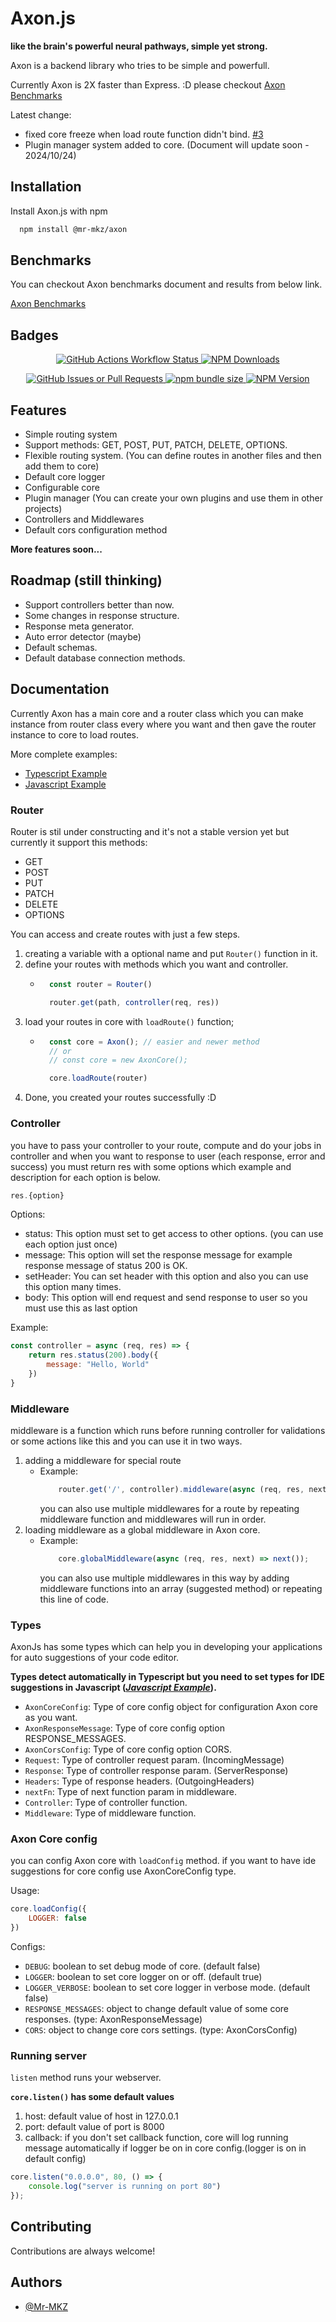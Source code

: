 # Axon.js

**like the brain's powerful neural pathways, simple yet strong.**

Axon is a backend library who tries to be simple and powerfull.

Currently Axon is 2X faster than Express. :D please checkout [Axon Benchmarks](./benchmarks/README.md)

Latest change: 
- fixed core freeze when load route function didn't bind. [#3](https://github.com/MR-MKZ/AxonJs/issues/3)
- Plugin manager system added to core. (Document will update soon - 2024/10/24)



## Installation

Install Axon.js with npm

```bash
  npm install @mr-mkz/axon
```

## Benchmarks

You can checkout Axon benchmarks document and results from below link.

[Axon Benchmarks](./benchmarks/README.md)
    
## Badges

<p align="center">
    <a href="#">
        <img alt="GitHub Actions Workflow Status" src="https://img.shields.io/github/actions/workflow/status/mr-mkz/axonjs/npm-publish.yml">
    </a>
    <a href="https://www.npmjs.com/package/@mr-mkz/axon">
        <img alt="NPM Downloads" src="https://img.shields.io/npm/dy/%40mr-mkz%2Faxon?label=NPM%20Downloads&color=%235304db">
    </a>
</p>
<p align="center">
    <a href="#">
        <img alt="GitHub Issues or Pull Requests" src="https://img.shields.io/github/issues/mr-mkz/axonjs?color=%23be04db">
    </a>
    <a href="#">
        <img alt="npm bundle size" src="https://img.shields.io/bundlephobia/min/%40mr-mkz%2Faxon">
    </a>
    <a href="https://www.npmjs.com/package/@mr-mkz/axon">
        <img alt="NPM Version" src="https://img.shields.io/npm/v/%40mr-mkz%2Faxon?label=NPM%20release&color=%2304dba9">
    </a>
</p>

## Features

- Simple routing system
- Support methods: GET, POST, PUT, PATCH, DELETE, OPTIONS.
- Flexible routing system. (You can define routes in another files and then add them to core)
- Default core logger 
- Configurable core
- Plugin manager (You can create your own plugins and use them in other projects)
- Controllers and Middlewares
- Default cors configuration method

**More features soon...**

## Roadmap (still thinking)

- Support controllers better than now.
- Some changes in response structure.
- Response meta generator.
- Auto error detector (maybe)
- Default schemas.
- Default database connection methods.

## Documentation

Currently Axon has a main core and a router class which you can make instance from router class every where you want and then gave the router instance to core to load routes.

More complete examples:
- [Typescript Example](./examples/index.ts)
- [Javascript Example](./examples/index.js)

### Router

Router is stil under constructing and it's not a stable version yet but currently it support this methods:

- GET
- POST
- PUT
- PATCH
- DELETE
- OPTIONS

You can access and create routes with just a few steps.

1. creating a variable with a optional name and put `Router()` function in it.
2. define your routes with methods which you want and controller.
    - ```js
        const router = Router()

        router.get(path, controller(req, res))
        ```
3. load your routes in core with `loadRoute()` function;
    - ```js
        const core = Axon(); // easier and newer method
        // or
        // const core = new AxonCore();

        core.loadRoute(router)
4. Done, you created your routes successfully :D

### Controller

you have to pass your controller to your route, compute and do your jobs in controller and when you want to response to user (each response, error and success) you must return res with some options which example and description for each option is below.

```js
res.{option}
```

Options:

- status: This option must set to get access to other options. (you can use each option just once)
- message: This option will set the response message for example response message of status 200 is OK.
- setHeader: You can set header with this option and also you can use this option many times.
- body: This option will end request and send response to user so you must use this as last option

Example:
```js
const controller = async (req, res) => {
    return res.status(200).body({
        message: "Hello, World"
    })
}
```

### Middleware

middleware is a function which runs before running controller for validations or some actions like this and you can use it in two ways.

1. adding a middleware for special route
    - Example:
        ```js
            router.get('/', controller).middleware(async (req, res, next) => next());
        ```
        you can also use multiple middlewares for a route by repeating middleware function and middlewares will run in order.
2. loading middleware as a global middleware in Axon core.
    - Example:
        ```js
            core.globalMiddleware(async (req, res, next) => next());
        ```
        you can also use multiple middlewares in this way by adding middleware functions into an array (suggested method) or repeating this line of code.

### Types

AxonJs has some types which can help you in developing your applications for auto suggestions of your code editor.

**Types detect automatically in Typescript but you need to set types for IDE suggestions in Javascript ([*Javascript Example*](./examples/index.js)).**

- `AxonCoreConfig`: Type of core config object for configuration Axon core as you want.
- `AxonResponseMessage`: Type of core config option RESPONSE_MESSAGES.
- `AxonCorsConfig`: Type of core config option CORS.
- `Request`: Type of controller request param. (IncomingMessage)
- `Response`: Type of controller response param. (ServerResponse)
- `Headers`: Type of response headers. (OutgoingHeaders)
- `nextFn`: Type of next function param in middleware.
- `Controller`: Type of controller function.
- `Middleware`: Type of middleware function.

### Axon Core config

you can config Axon core with `loadConfig` method.
if you want to have ide suggestions for core config use AxonCoreConfig type.

Usage:
```js
core.loadConfig({
    LOGGER: false
})
```

Configs:

- `DEBUG`: boolean to set debug mode of core. (default false)
- `LOGGER`: boolean to set core logger on or off. (default true)
- `LOGGER_VERBOSE`: boolean to set core logger in verbose mode. (default false)
- `RESPONSE_MESSAGES`: object to change default value of some core responses. (type: AxonResponseMessage)
- `CORS`: object to change core cors settings. (type: AxonCorsConfig)

### Running server

`listen` method runs your webserver.

**`core.listen()` has some default values**
1. host: default value of host in 127.0.0.1
2. port: default value of port is 8000
3. callback: if you don't set callback function, core will log running message automatically if logger be on in core config.(logger is on in default config)

```js
core.listen("0.0.0.0", 80, () => {
    console.log("server is running on port 80")
});
```

## Contributing

Contributions are always welcome!

## Authors

- [@Mr-MKZ](https://www.github.com/Mr-MKZ)